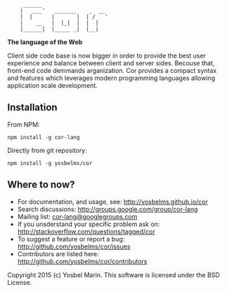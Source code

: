```
     ______
    |   ___'   _______    _  __
    |  |      |       |  | /   '
    |    __   |  |_|  |  |  |
    |______|  |_____ _|  |__|

```

**The language of the Web**

Client side code base is now bigger in order to provide the best user experience and balance between client and server sides. Becouse that, front-end code demmands arganization. Cor provides a compact syntax and features which leverages modern programming languages allowing application scale development.

## Installation

From NPM:

```
npm install -g cor-lang
```

Directly from git repository:

```
npm install -g yosbelms/cor
```

## Where to now?

* For documentation, and usage, see: http://yosbelms.github.io/cor
* Search discussions: http://groups.google.com/group/cor-lang
* Mailing list: [cor-lang@googlegroups.com](mailto:cor-lang@googlegroups.com)
* If you unsderstand your specific problem ask on: http://stackoverflow.com/questions/tagged/cor
* To suggest a feature or report a bug: http://github.com/yosbelms/cor/issues
* Contributors are listed here: http://github.com/yosbelms/cor/contributors

Copyright 2015 (c) Yosbel Marin. This software is licensed under the BSD License.
